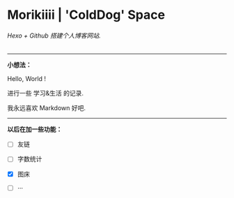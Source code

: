 # Morikiiii | 'ColdDog' Space

###### Hexo + Github 搭建个人博客网站.

---

**小想法：**

Hello, World !

进行一些 学习&生活 的记录.

我永远喜欢 Markdown 好吧.

---

**以后在加一些功能：**

- [ ] 友链

- [ ] 字数统计

- [x] 图床

- [ ] ···
